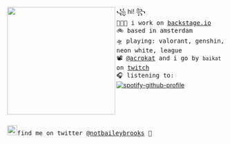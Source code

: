 <a href="https://tenor.com/view/eevee-pokemon-wink-pixel-gif-15197794"><img align="left" width="250" src="http://pa1.narvii.com/6184/7bb2f1a0a502c787559b3e0032205d1c21b570cd_00.gif"></a> ꧁ hi! ꧂<br><samp>
  <kbd>👩🏼‍💻</kbd> i work on [backstage.io](https://backstage.io) <br> 
  <kbd>🚲</kbd> based in amsterdam <br>
  <kbd>🛸</kbd> playing: valorant, genshin, neon white, league  <br>
  <kbd>📽</kbd> [@acrokat](https://github.com/acrokat) and i go by `baikat` on [twitch](https://twitch.tv/baikat) <br>
  <kbd>🎧</kbd> listening to: <br></samp>
[![spotify-github-profile](https://spotify-github-profile.vercel.app/api/view?uid=22thftxib35zraloo4ct2unwa&cover_image=true&theme=novatorem)](https://github.com/kittinan/spotify-github-profile) <br>
<br><br><br><br><br>
<samp><img src="https://img.icons8.com/color/2x/twitter.png" width="23">find me on twitter [@notbaileybrooks](https://www.twitter.com/notbaileybrooks) 💭



